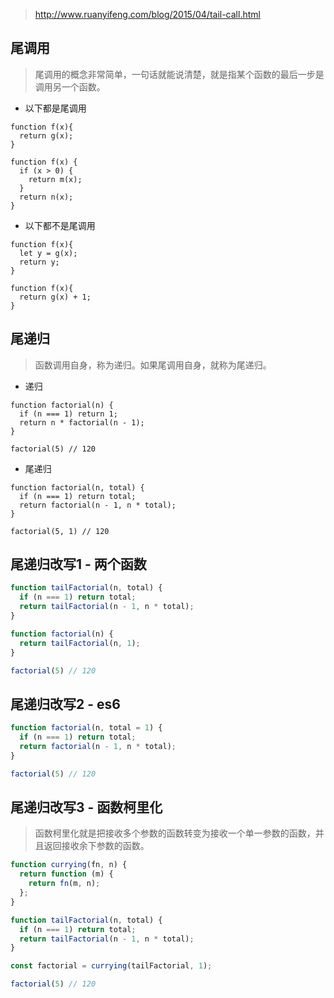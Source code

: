 > http://www.ruanyifeng.com/blog/2015/04/tail-call.html

## 尾调用
> 尾调用的概念非常简单，一句话就能说清楚，就是指某个函数的最后一步是调用另一个函数。
* 以下都是尾调用
```
function f(x){
  return g(x);
}
```
```
function f(x) {
  if (x > 0) {
    return m(x);
  }
  return n(x);
}
```
* 以下都不是尾调用
```
function f(x){
  let y = g(x);
  return y;
}
```
```
function f(x){
  return g(x) + 1;
}
```

## 尾递归
> 函数调用自身，称为递归。如果尾调用自身，就称为尾递归。
* 递归
```
function factorial(n) {
  if (n === 1) return 1;
  return n * factorial(n - 1);
}

factorial(5) // 120
```
* 尾递归
```
function factorial(n, total) {
  if (n === 1) return total;
  return factorial(n - 1, n * total);
}

factorial(5, 1) // 120
```

## 尾递归改写1 - 两个函数
```javascript
function tailFactorial(n, total) {
  if (n === 1) return total;
  return tailFactorial(n - 1, n * total);
}

function factorial(n) {
  return tailFactorial(n, 1);
}

factorial(5) // 120
```

## 尾递归改写2 - es6
```javascript
function factorial(n, total = 1) {
  if (n === 1) return total;
  return factorial(n - 1, n * total);
}

factorial(5) // 120
```

## 尾递归改写3 - 函数柯里化
> 函数柯里化就是把接收多个参数的函数转变为接收一个单一参数的函数，并且返回接收余下参数的函数。
```javascript
function currying(fn, n) {
  return function (m) {
    return fn(m, n);
  };
}

function tailFactorial(n, total) {
  if (n === 1) return total;
  return tailFactorial(n - 1, n * total);
}

const factorial = currying(tailFactorial, 1);

factorial(5) // 120
```
